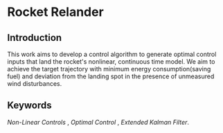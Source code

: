 # Rocket Relander


## Introduction
This work aims to develop a control algorithm to generate optimal control inputs that land the rocket's nonlinear, continuous time model. We aim to achieve the target trajectory with minimum energy consumption(saving fuel) and deviation from the landing spot in the presence of unmeasured wind disturbances.

## Keywords
*Non-Linear Controls* , *Optimal Control* , *Extended Kalman Filter*.
